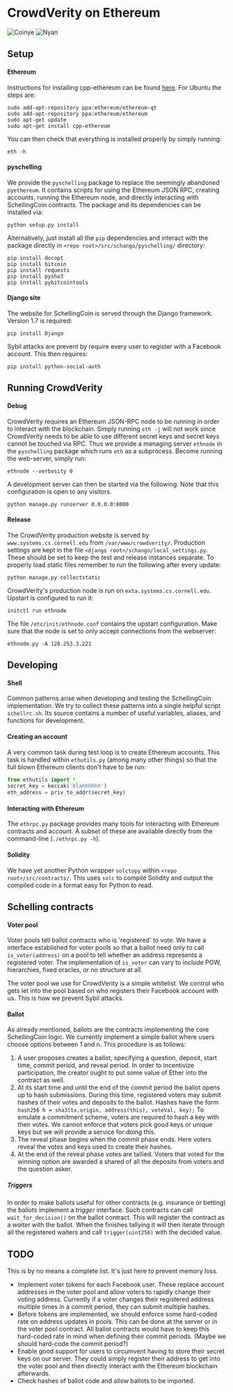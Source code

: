 # CrowdVerity on Ethereum

![Coinye](http://ic.tweakimg.net/ext/i/imagenormal/1393690309.png)
![Nyan](http://www.wired.com/images_blogs/underwire/2014/01/nyan100.gif)

## Setup

#### Ethereum
Instructions for installing cpp-ethereum can be found [here](https://github.com/ethereum/cpp-ethereum/wiki/Installing%20Clients).
For Ubuntu the steps are:

```
sudo add-apt-repository ppa:ethereum/ethereum-qt
sudo add-apt-repository ppa:ethereum/ethereum
sudo apt-get update
sudo apt-get install cpp-ethereum
```

You can then check that everything is installed properly by simply running:

```
eth -h
```

#### pyschelling
We provide the `pyschelling` package to replace the seemingly abandoned `pyethereum`.
It contains scripts for using the Ethereum JSON RPC, creating accounts, running the Ethereum node, and directly interacting with SchellingCoin contracts.
The package and its dependencies can be installed via:

```
python setup.py install
```

Alternatively, just install all the `pip` dependencies and interact with the package directly in `<repo root>/src/schango/pyschelling/` directory:

```
pip install docopt
pip install bitcoin
pip install requests
pip install pysha3
pip install pybitcointools
```

#### Django site
The website for SchellingCoin is served through the Django framework. Version 1.7 is required:

```
pip install Django
```

Sybil attacks are prevent by require every user to register with a Facebook account. This then requires:

```
pip install python-social-auth
```


## Running CrowdVerity
#### Debug
CrowdVerity requires an Ethereum JSON-RPC node to be running in order to interact with the blockchain. Simply running `eth -j` will not work since CrowdVerity needs to be able to use different secret keys and secret keys cannot be touched via RPC.
Thus we provide a managing server `ethnode` in the `pyschelling` package which runs `eth` as a subprocess. Become running the web-server, simply run:

```
ethnode --verbosity 0
```

A development server can then be started via the following. Note that this configuration is open to any visitors.

```
python manage.py runserver 0.0.0.0:8000
```

#### Release
The CrowdVerity production website is served by `www.systems.cs.cornell.edu` from `/var/www/crowdverity/`.
Production settings are kept in the file `<django root>/schango/local_settings.py`. These should be set to keep the test and release instances separate.
To properly load static files remember to run the following after every update:

```
python manage.py collectstatic
```

CrowdVerity's production node is run on `exta.systems.cs.cornell.edu`. Upstart is configured to run it:

```
initctl run ethnode
```

The file `/etc/init/ethnode.conf` contains the upstart configuration. Make sure that the node is set to only accept connections from the webserver:

```
ethnode.py -A 128.253.3.221
```

## Developing
#### Shell
Common patterns arise when developing and testing the SchellingCoin implementation.
We try to collect these patterns into a single helpful script `schellrc.sh`.
Its source contains a number of useful variables, aliases, and functions for development.

#### Creating an account
A very common task during test loop is to create Ethereum accounts. This task is handled within `ethutils.py` (among many other things) so that the full blown Ethereum clients don't have to be run:

```python
from ethutils import *
secret_key = keccak('blahhhhhh')
eth_address = priv_to_addr(secret_key)
```

#### Interacting with Ethereum
The `ethrpc.py` package provides many tools for interacting with Ethereum contracts and account. A subset of these are available directly from the command-line (`./ethrpc.py -h`).

#### Solidity
We have yet another Python wrapper `solctopy` within `<repo root>/src/contracts/`. This uses `solc` to compile Solidity and output the compiled code in a format easy for Python to read.


## Schelling contracts

#### Voter pool
Voter pools tell ballot contracts who is 'registered' to vote.
We have a interface established for voter pools so that a ballot need only to call `is_voter(address)` on a pool to tell whether an address represents a registered voter.
The implementation of `is_voter` can vary to include POW, hierarchies, fixed oracles, or no structure at all.

The voter pool we use for CrowdVerity is a simple whitelist. We control who gets let into the pool based on who registers their Facebook account with us.
This is how we prevent Sybil attacks.

#### Ballot
As already mentioned, ballots are the contracts implementing the core SchellingCoin logic.
We currently implement a simple ballot where users choose options between 1 and n. This procedure is as follows:

1. A user proposes creates a ballot, specifying a question, deposit, start time, commit period, and reveal period.
In order to incentivize participation, the creator ought to put some value of Ether into the contract as well.
2. At its start time and until the end of the commit period the ballot opens up to hash submissions.
During this time, registered voters may submit hashes of their votes and deposits to the ballot. Hashes have the form
`
hash256 h = sha3(tx.origin, address(this), voteVal, key);
`
To emulate a commitment scheme, voters are required to hash a key with their votes. We cannot enforce that voters pick good keys or unique keys but we will provide a service for doing this.
3. The reveal phase begins when the commit phase ends. Here voters reveal the votes and keys used to create their hashes.
4. At the end of the reveal phase votes are tallied. Voters that voted for the winning option are awarded a shared of all the deposits from voters and the question asker.

##### Triggers
In order to make ballots useful for other contracts (e.g. insurance or betting) the ballots implement a *trigger* interface.
Such contracts can call `wait_for_decision()` on the ballot contract. This will register the contract as a *waiter* with the ballot.
When the finishes tallying it will then iterate through all the registered waiters and call `trigger(uint256)` with the decided value.


## TODO
This is by no means a complete list. It's just here to prevent memory loss.

* Implement voter tokens for each Facebook user. These replace account addresses in the voter pool and allow voters to rapidly change their voting address.
Currently if a voter changes their registered address multiple times in a commit period, they can submit multiple hashes.
 * Before tokens are implemented, we should enforce some hard-coded rate on address updates in pools. This can be done at the server or in the voter pool contract.
 All ballot contracts would have to keep this hard-coded rate in mind when defining their commit periods. (Maybe we should hard-code the commit period?)
* Enable good support for users to circumvent having to store their secret keys on our server. They could simply register their address to get into the voter pool and then directly interact with the Ethereum blockchain afterwards.
* Check hashes of ballot code and allow ballots to be imported.


